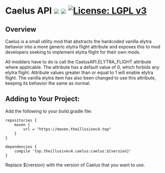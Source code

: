 # Caelus API [![](http://cf.way2muchnoise.eu/versions/caelus.svg)](https://minecraft.curseforge.com/projects/caelus) [![](http://cf.way2muchnoise.eu/short_caelus_downloads.svg)](https://minecraft.curseforge.com/projects/caelus/files) [![License: LGPL v3](https://img.shields.io/badge/License-LGPL%20v3-blue.svg)](https://www.gnu.org/licenses/lgpl-3.0)

## Overview

Caelus is a small utility mod that abstracts the hardcoded vanilla elytra behavior into a more generic elytra flight attribute and exposes this to mod developers seeking to implement elytra flight for their own mods.

All modders have to do is call the CaelusAPI.ELYTRA_FLIGHT attribute where applicable. The attribute has a default value of 0, which forbids any elytra flight. Attribute values greater than or equal to 1 will enable elytra flight. The vanilla elytra item has also been changed to use this attribute, keeping its behavior the same as normal.

## Adding to Your Project:

Add the following to your build.gradle file:
```
repositories {
    maven {
        url = "https://maven.theillusivec4.top"
    }
}

dependencies {
    compile 'top.theillusivec4.caelus:caelus:${version}'
}
```

 Replace ${version} with the version of Caelus that you want to use.
